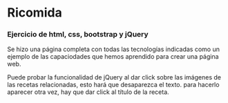 # Ricomida

### Ejercicio de html, css, bootstrap y jQuery

Se hizo una página completa con todas las tecnologías indicadas como un ejemplo de las capaciodades que hemos aprendido para crear una página web.

Puede probar la funcionalidad de jQuery al dar click sobre las imágenes de las recetas relacionadas, esto hará que desaparezca el texto.  para hacerlo aparecer otra vez, hay que dar click al título de la receta.